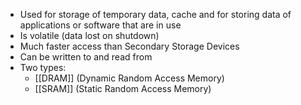 - Used for storage of temporary data, cache and for storing data of applications or software that are in use
- Is volatile (data lost on shutdown)
- Much faster access than Secondary Storage Devices
- Can be written to and read from
- Two types:
	- [[DRAM]] (Dynamic Random Access Memory)
	- [[SRAM]] (Static Random Access Memory)
	